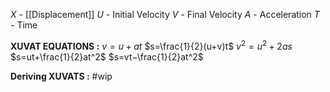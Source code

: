 *X -* [[Displacement]] 
*U -* Initial Velocity
*V -* Final Velocity 
*A -* Acceleration
*T -* Time

**XUVAT EQUATIONS :**
$v=u+at$
$s=\frac{1}{2}(u+v)t$
$v^2=u^2+2as$
$s=ut+\frac{1}{2}at^2$
$s=vt−\frac{1}{2}at^2$

**Deriving XUVATS :**
#wip 